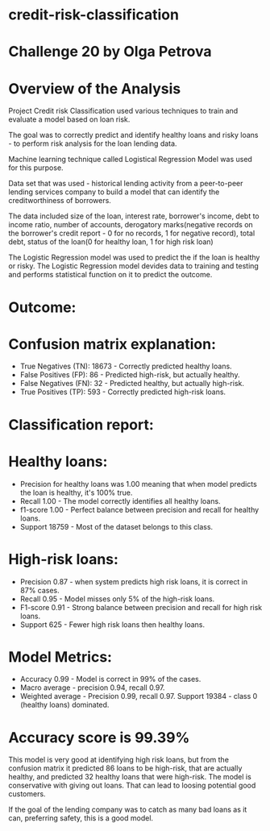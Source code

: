 # credit-risk-classification
# Challenge 20 by Olga Petrova

# Overview of the Analysis

Project Credit risk Classification used various techniques to train and evaluate a model based on loan risk. 

The goal was to correctly predict and identify healthy loans and risky loans - to perform risk analysis for the loan lending data.

Machine learning technique called Logistical Regression Model was used for this purpose.

Data set that was used - historical lending activity from a peer-to-peer lending services company to build a model that can identify the creditworthiness of borrowers.

The data included size of the loan, interest rate, borrower's income, debt to income ratio, number of accounts, derogatory marks(negative records on the borrower's credit report - 0 for no records, 1 for negative record), total debt, status of the loan(0 for healthy loan, 1 for high risk loan)

The Logistic Regression model was used to predict the if the loan is healthy or risky. The Logistic Regression model devides data to training and testing and performs statistical function on it to predict the outcome.

# Outcome:
# Confusion matrix explanation: 
- True Negatives (TN):  18673 - Correctly predicted healthy loans.
- False Positives (FP): 86 - Predicted high-risk, but actually healthy.
- False Negatives (FN): 32 - Predicted healthy, but actually high-risk.
- True Positives (TP):  593 - Correctly predicted high-risk loans.

# Classification report:

# Healthy loans: 
* Precision for healthy loans was 1.00 meaning that when model predicts the loan is healthy, it's 100% true. 
* Recall 1.00 - The model correctly identifies all healthy loans. 
* f1-score 1.00 - Perfect balance between precision and recall for healthy loans. 
* Support 18759 - Most of the dataset belongs to this class.
# High-risk loans: 
* Precision 0.87 - when system predicts high risk loans, it is correct in 87% cases. 
* Recall 0.95 - Model misses only 5% of the high-risk loans. 
* F1-score 0.91 - Strong balance between precision and recall for high risk loans. 
* Support 625 - Fewer high risk loans then healthy loans. 
# Model Metrics:
* Accuracy 0.99 - Model is correct in 99% of the cases.
* Macro average - precision 0.94, recall 0.97.
* Weighted average - Precision 0.99, recall 0.97. Support 19384 - class 0 (healthy loans) dominated.

# Accuracy score is 99.39%

This model is very good at identifying high risk loans, but from the confusion matrix it predicted 86 loans to be high-risk, that are actually healthy, and predicted 32 healthy loans that were high-risk. The model is conservative with giving out loans. That can lead to loosing potential good customers.

If the goal of the lending company was to catch as many bad loans as it can, preferring safety, this is a good model.


